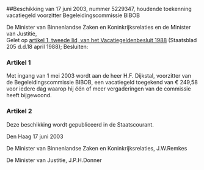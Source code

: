 <meta http-equiv='Content-Type' content='text/html; charset=utf-8' />

##Beschikking van 17 juni 2003, nummer 5229347, houdende toekenning vacatiegeld voorzitter Begeleidingscommissie BIBOB

De Minister van Binnenlandse Zaken en Koninkrijksrelaties en de Minister van Justitie,  
Gelet op [artikel 1, tweede lid, van het Vacatiegeldenbesluit 1988](../../../../../../../AMvB/vacatiegeldenbesluit/1988/BWBR0004317/README.md) (Staatsblad 205 d.d.18 april 1988);
Besluiten:    

### Artikel  1  

Met ingang van 1 mei 2003 wordt aan de heer H.F. Dijkstal, voorzitter van de Begeleidingscommissie BIBOB, een vacatiegeld toegekend van € 249,58 voor iedere dag waarop hij één of meer vergaderingen van de commissie heeft bijgewoond.  

### Artikel  2  

Deze beschikking wordt gepubliceerd in de Staatscourant.  

Den Haag 
17 juni 2003    

De 
Minister van Binnenlandse Zaken en Koninkrijksrelaties, 
J.W.Remkes 

De 
Minister van Justitie, 
J.P.H.Donner    
